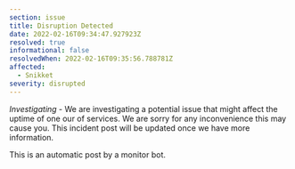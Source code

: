 ```yaml
---
section: issue
title: Disruption Detected
date: 2022-02-16T09:34:47.927923Z
resolved: true
informational: false
resolvedWhen: 2022-02-16T09:35:56.788781Z
affected:
  - Snikket
severity: disrupted
---
```

*Investigating* - We are investigating a potential issue that might affect the uptime of one our of services. We are sorry for any inconvenience this may cause you. This incident post will be updated once we have more information.

This is an automatic post by a monitor bot.
        